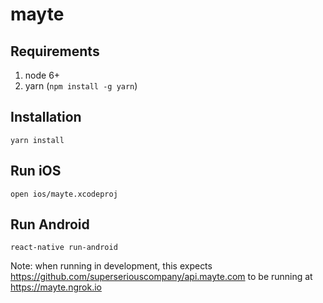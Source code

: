 # mayte

## Requirements

1. node 6+
1. yarn (`npm install -g yarn`)

## Installation

    yarn install

## Run iOS

    open ios/mayte.xcodeproj

## Run Android

    react-native run-android

Note: when running in development, this expects https://github.com/superseriouscompany/api.mayte.com to be running at https://mayte.ngrok.io
